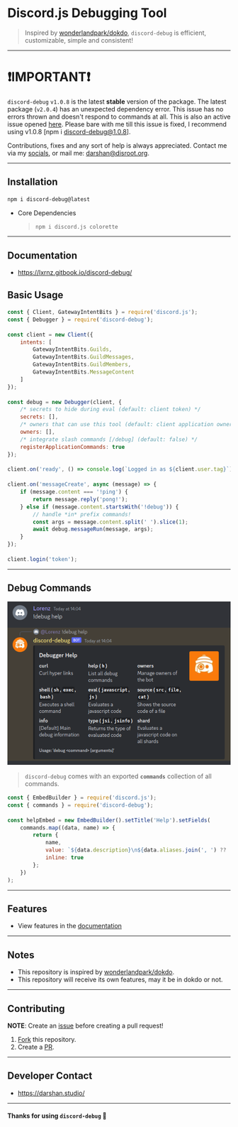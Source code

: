# Discord.js Debugging Tool

> Inspired by [wonderlandpark/dokdo](https://github.com/wonderlandpark/dokdo), `discord-debug` is efficient, customizable, simple and consistent!

---

# ❗️IMPORTANT❗️

`discord-debug` `v1.0.8` is the latest **stable** version of the package. The latest package (`v2.0.4`) has an unexpected dependency error. This issue has no errors thrown and doesn't respond to commands at all. This is also an active issue opened [here](https://github.com/Dqrshan/discord-debug/issues/1). Please bare with me till this issue is fixed, I recommend using v1.0.8 [npm i discord-debug@1.0.8].

Contributions, fixes and any sort of help is always appreciated. Contact me via my [socials](https://darshan.studio/), or mail me: darshan@disroot.org.

---

## Installation

```bash
npm i discord-debug@latest
```

-   Core Dependencies
    > ```bash
    > npm i discord.js colorette
    > ```

---

## Documentation

-   https://lxrnz.gitbook.io/discord-debug/

## Basic Usage

```js
const { Client, GatewayIntentBits } = require('discord.js');
const { Debugger } = require('discord-debug');

const client = new Client({
    intents: [
        GatewayIntentBits.Guilds,
        GatewayIntentBits.GuildMessages,
        GatewayIntentBits.GuildMembers,
        GatewayIntentBits.MessageContent
    ]
});

const debug = new Debugger(client, {
    /* secrets to hide during eval (default: client token) */
    secrets: [],
    /* owners that can use this tool (default: client application owner(s)) */
    owners: [],
    /* integrate slash commands [/debug] (default: false) */
    registerApplicationCommands: true
});

client.on('ready', () => console.log(`Logged in as ${client.user.tag}`));

client.on('messageCreate', async (message) => {
    if (message.content === '!ping') {
        return message.reply('pong!');
    } else if (message.content.startsWith('!debug')) {
        // handle *in* prefix commands!
        const args = message.content.split(' ').slice(1);
        await debug.messageRun(message, args);
    }
});

client.login('token');
```

---

## Debug Commands

![help](assets/help.png)

> `discord-debug` comes with an exported **`commands`** collection of all commands.

```js
const { EmbedBuilder } = require('discord.js');
const { commands } = require('discord-debug');

const helpEmbed = new EmbedBuilder().setTitle('Help').setFields(
    commands.map((data, name) => {
        return {
            name,
            value: `${data.description}\n${data.aliases.join(', ') ?? ''}`,
            inline: true
        };
    })
);
```

---

## Features

-   View features in the [documentation](https://lxrnz.gitbook.io/discord-debug/commands/default-info)

---

## Notes

-   This repository is inspired by [wonderlandpark/dokdo](https://github.com/wonderlandpark/dokdo).
-   This repository will receive its own features, may it be in dokdo or not.

---

## Contributing

**NOTE**: Create an [issue](https://github.com/Dqrshan/discord-debug/issues) before creating a pull request!

1. [Fork](https://github.com/Dqrshan/discord-debug/fork) this repository.
2. Create a [PR](https://github.com/Dqrshan/discord-debug/pulls).

---

## Developer Contact

-   https://darshan.studio/

---

#### Thanks for using `discord-debug` 💓
